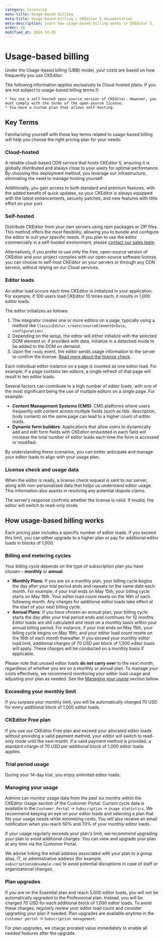 ```yaml
---
category: licensing
menu-title: Usage-based billing
meta-title: Usage-based billing | CKEditor 5 documentation
meta-description: Learn how usage-based billing works in CKEditor 5.
order: 40
modified_at: 2024-10-28
---
```


# Usage-based billing

Under the Usage-based billing (UBB) model, your costs are based on how frequently you use CKEditor.

<info-box>
	The following information applies exclusively to Cloud-hosted plans. If you are not subject to usage-based billing terms if:

	* You use a self-hosted open-source version of CKEditor. However, you must comply with the terms of the open-source license.
	* You have a Custom plan that allows self-hosting.
</info-box>

## Key Terms

Familiarizing yourself with these key terms related to usage-based billing will help you choose the right pricing plan for your needs:

### Cloud-hosted

A reliable cloud-based CDN service that hosts CKEditor 5, ensuring it is globally distributed and always close to your users for optimal performance. By choosing this deployment method, you leverage our infrastructure, eliminating the need to manage hosting yourself.

Additionally, you gain access to both standard and premium features, with the added benefit of quick updates, so your CKEditor is always equipped with the latest enhancements, security patches, and new features with little effort on your part.

### Self-hosted

Distribute CKEditor from your own servers using npm packages or ZIP files. This method offers the most flexibility, allowing you to bundle and configure the editor to suit your specific needs. If you plan to use the editor commercially in a self-hosted environment, please [contact our sales team](https://ckeditor.com/contact-sales/#contact-form).

Alternatively, if you prefer to use only the free, open-source version of CKEditor and your project complies with our open-source software license, you can choose to self-host CKEditor on your servers or through any CDN service, without relying on our Cloud services.

### Editor loads

An editor load occurs each time CKEditor is initialized in your application. For example, if 100 users load CKEditor 10 times each, it results in 1,000 editor loads.

The editor initializes as follows:

1. The integrator creates one or more editors on a page, typically using a method like `ClassicEditor.create(sourceElementOrData, configuration)`.
2. Depending on the setup, the editor will either initialize with the selected DOM element or, if provided with data, initialize in a detached mode to be added to the DOM on demand.
3. Upon the `ready` event, the editor sends usage information to the server to confirm the license. [Read more about the license check](#license-check-and-usage-data).

Each individual editor instance on a page is counted as one editor load. For example, if a page contains ten editors, a single refresh of that page will result in ten editor loads.

Several factors can contribute to a high number of editor loads, with one of the most significant being the use of multiple editors on a single page. For example:

* **Content Management Systems (CMS)**: CMS platforms where users frequently edit content across multiple fields (such as title, description, body content) on the same page can lead to a higher count of editor loads.
* **Dynamic form builders**: Applications that allow users to dynamically add and edit form fields with CKEditor embedded in each field will increase the total number of editor loads each time the form is accessed or modified.

By understanding these scenarios, you can better anticipate and manage your editor loads to align with your usage plan.

### License check and usage data

When the editor is ready, a license check request is sent to our server, along with non-personalized data that helps us understand editor usage. This information also assists in resolving any potential dispute claims.

The server’s response confirms whether the license is valid. If invalid, the editor will switch to read-only mode.

## How usage-based billing works

Each pricing plan includes a specific number of editor loads. If you exceed this limit, you can either upgrade to a higher plan or pay for additional editor loads in blocks of 1,000.

### Billing and metering cycles

Your billing cycle depends on the type of subscription plan you have chosen  &ndash; **monthly** or **annual**.

* **Monthly Plans**: If you are on a monthly plan, your billing cycle begins the day after your trial period ends and repeats on the same date each month. For example, if your trial ends on May 15th, your billing cycle starts on May 16th. Your editor load count resets on the 16th of each following month. Any charges for additional editor loads take effect at the start of your next billing cycle.
* **Annual Plans**: If you have chosen an annual plan, your billing cycle starts the day after your trial period ends and continues for 12 months. Editor loads are still calculated and reset on a monthly basis within your annual billing period. For instance, if your trial ends on May 15th, your billing cycle begins on May 16th, and your editor load count resets on the 16th of each month thereafter. If you exceed your monthly editor load limit, additional charges of 70 USD per block of 1,000 editor loads will apply. These charges will be conducted on a monthly basis if applicable.

Please note that unused editor loads **do not carry over** to the next month, regardless of whether you are on a monthly or annual plan. To manage your costs effectively, we recommend monitoring your editor load usage and adjusting your plan as needed. See the [Managing your usage](#managing-your-usage) section below.

### Exceeding your monthly limit

If you surpass your monthly limit, you will be automatically charged 70 USD for every additional block of 1,000 editor loads.

### CKEditor Free plan

If you use our CKEditor Free plan and exceed your allocated editor loads without providing a valid payment method, your editor will switch to read-only mode until the next month. If a valid payment method is provided, a standard charge of 70 USD per additional block of 1,000 editor loads applies.

### Trial period usage

During your 14-day trial, you enjoy unlimited editor loads.

### Managing your usage

Admins can monitor usage data from the past six months within the CKEditor Usage section of the Customer Portal. Current cycle data is available in the `Customer Portal` → `Subscription` → `Usage statistics`. We recommend keeping an eye on your editor loads and selecting a plan that fits your usage needs while minimizing costs. You will also receive an email notification when you reach 50% and 70% of your monthly editor loads.

If your usage regularly exceeds your plan's limit, we recommend upgrading your plan to avoid additional charges. You can view and upgrade your plan at any time via the Customer Portal.

We advise linking the email address associated with your plan to a group alias, IT, or administrative address (for example, `subscriptions@example.com`) to avoid potential disruptions in case of staff or organizational changes.

### Plan upgrades

If you are on the Essential plan and reach 5,000 editor loads, you will not be automatically upgraded to the Professional plan. Instead, you will be charged 70 USD for each additional block of 1,000 editor loads. To avoid these charges, regularly review your editor load count and consider upgrading your plan if needed. Plan upgrades are available anytime in the `Customer portal` → `Subscription management`.

For plan upgrades, we charge prorated value immediately to enable all needed features after the upgrade.
